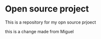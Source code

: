 # Open source project

This is a repository for my opn source prjoect

this is a change made from Miguel

